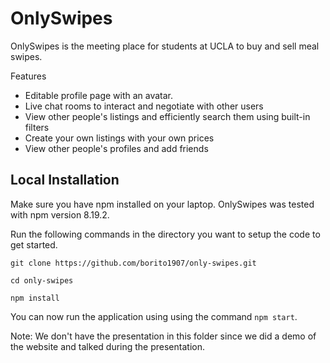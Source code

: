 # OnlySwipes

OnlySwipes is the meeting place for students at UCLA to buy and sell meal swipes.

Features
*  Editable profile page with an avatar.
*  Live chat rooms to interact and negotiate with other users
*  View other people's listings and efficiently search them using built-in filters
*  Create your own listings with your own prices
*  View other people's profiles and add friends

## Local Installation

Make sure you have npm installed on your laptop.
OnlySwipes was tested with npm version 8.19.2.

Run the following commands in the directory you want to setup the code to get started.

`git clone https://github.com/borito1907/only-swipes.git`

`cd only-swipes`

`npm install`

You can now run the application using using the command `npm start`.

Note: We don't have the presentation in this folder since we did a demo of the website and talked during the presentation.

